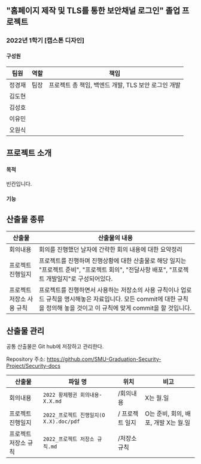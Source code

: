 ## "홈페이지 제작 및 TLS를 통한 보안채널 로그인" 졸업 프로젝트

### 2022년 1학기 [캡스톤 디자인]

#### 구성원

| 팀원   | 역할              | 책임                                           |
| ------ | ----------------- | ---------------------------------------------- |
| 정경재 | 팀장              | 프로젝트 총 책임, 백엔드  개발, TLS 보안 로그인 개발      |
| 김도현 |     |  |
| 김성호 |     |                       |
| 이유민 |     |                             |
| 오원식 |     |      |

## 프로젝트 소개

#### 목적

빈칸입니다.

#### 기능

## 산출물 종류
| 산출물          |    산출물의 내용                        |
| --------------- | ------------------------------------- | 
| 회의내용        | 회의를 진행했던 날자에 간략한 회의 내용에 대한 요약정리 |
| 프로젝트 진행일지     | 프로젝트를 진행하며 진행상황에 대한 산출물로 해당 일지는 "프로젝트 준비", "프로젝트 회의", "전달사항 배포", "프로젝트 개발일지"로 구성되어있다. |
| 프로젝트 저장소 사용 규칙 | 프로젝트를 진행하면서 사용하는 저장소의 사용 규칙이나 업로드 규칙을 명시해놓은 자료입니다. 모든 commit에 대한 규칙을 정의해 놓을 것이고 이 규칙에 맞게 commit을 할 것입니다. |


## 산출물 관리

공통 산출물은 Git hub에 저장하고 관리한다.

Repository 주소: https://github.com/SMU-Graduation-Security-Project/Security-docs

| 산출물          | 파일 명                               | 위치        | 비고                                 |
| --------------- | ------------------------------------- | ----------- | ------------------------------------ |
| 회의내용        | ```2022 황제펭귄 회의내용-X.X.md  ```               | /회의내용   | X는 월.일                            |
| 프로젝트 진행일지     |```2022_프로젝트 진행일지(O X.X).doc/pdf ```|/ 프로젝트 일지 | O는 준비, 회의, 배포, 개발 X는 월.일 |
| 프로젝트 저장소 규칙 |```2022_프로젝트 저장소 규칙.md ``` | /저장소 규칙 | |
